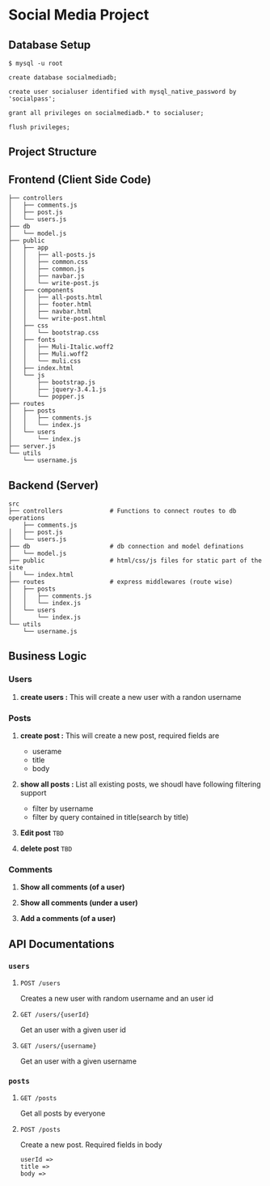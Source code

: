 # Social Media Project

## Database Setup

```shell
$ mysql -u root
```

```mysql
create database socialmediadb;

create user socialuser identified with mysql_native_password by 'socialpass';

grant all privileges on socialmediadb.* to socialuser;

flush privileges;
```

## Project Structure

## Frontend (Client Side Code)

```shell
├── controllers
│   ├── comments.js
│   ├── post.js
│   └── users.js
├── db
│   └── model.js
├── public
│   ├── app
│   │   ├── all-posts.js
│   │   ├── common.css
│   │   ├── common.js
│   │   ├── navbar.js
│   │   └── write-post.js
│   ├── components
│   │   ├── all-posts.html
│   │   ├── footer.html
│   │   ├── navbar.html
│   │   └── write-post.html
│   ├── css
│   │   └── bootstrap.css
│   ├── fonts
│   │   ├── Muli-Italic.woff2
│   │   ├── Muli.woff2
│   │   └── muli.css
│   ├── index.html
│   └── js
│       ├── bootstrap.js
│       ├── jquery-3.4.1.js
│       └── popper.js
├── routes
│   ├── posts
│   │   ├── comments.js
│   │   └── index.js
│   └── users
│       └── index.js
├── server.js
└── utils
    └── username.js
```

## Backend (Server)

```shell
src
├── controllers             # Functions to connect routes to db operations
    ├── comments.js
│   ├── post.js
│   └── users.js
├── db                      # db connection and model definations
│   └── model.js
├── public                  # html/css/js files for static part of the site
│   └── index.html
├── routes                  # express middlewares (route wise)
│   ├── posts
│   │   ├── comments.js
│   │   └── index.js
│   └── users
│       └── index.js
└── utils
    └── username.js
```

## Business Logic

### Users

1. **create users :**
   This will create a new user with a randon username

### Posts

1. **create post :**
   This will create a new post, required fields are

   - userame
   - title
   - body

2. **show all posts :**
   List all existing posts, we shoudl have following filtering support

   - filter by username
   - filter by query contained in title(search by title)

3. **Edit post** `TBD`

4. **delete post** `TBD`

### Comments

1. **Show all comments (of a user)**

2. **Show all comments (under a user)**

3. **Add a comments (of a user)**

## API Documentations

### `users`

1. `POST /users`

   Creates a new user with random username and an user id

2. `GET /users/{userId}`

   Get an user with a given user id

3. `GET /users/{username}`

   Get an user with a given username

### `posts`

1. `GET /posts`

   Get all posts by everyone

2. `POST /posts`

   Create a new post.
   Required fields in body

   ```
   userId =>
   title =>
   body =>
   ```
